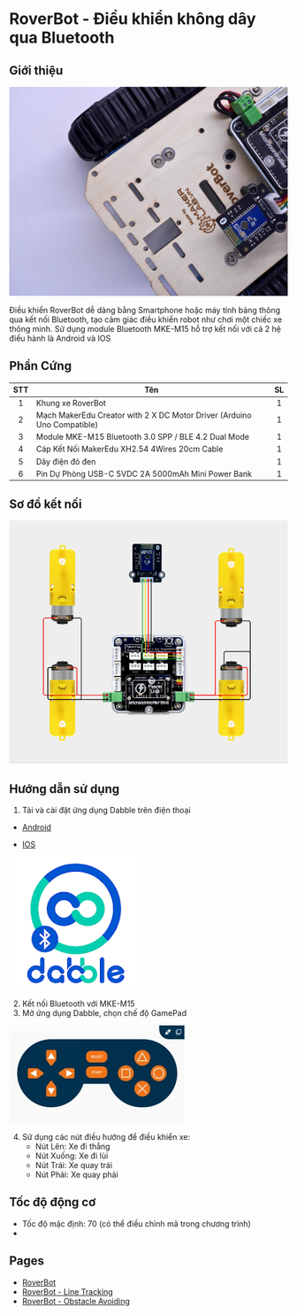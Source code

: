 # RoverBot - Điều khiển không dây qua Bluetooth

## Giới thiệu

![](/image/bluetooth_trenCheoPhai.jpg)

Điều khiển RoverBot dễ dàng bằng Smartphone hoặc máy tính bảng thông qua kết nối Bluetooth, tạo cảm giác điều khiển robot như chơi một chiếc xe thông minh. Sử dụng module Bluetooth MKE-M15 hỗ trợ kết nối với cả 2 hệ điều hành là Android và IOS  

## Phần Cứng

| STT | Tên                                                                     | SL |
|:---:|-------------------------------------------------------------------------|:--:|
|  1  | Khung xe RoverBot                                                    |  1 |
|  2  | Mạch MakerEdu Creator with 2 X DC Motor Driver (Arduino Uno Compatible) |  1 |
|  3  | Module MKE-M15 Bluetooth 3.0 SPP / BLE 4.2 Dual Mode                    |  1 |
|  4  | Cáp Kết Nối MakerEdu XH2.54 4Wires 20cm Cable                           |  1 |
|  5  | Dây điện đỏ đen                                                         |  1 |
|  6  | Pin Dự Phòng USB-C 5VDC 2A 5000mAh Mini Power Bank                      |  1 |

## Sơ đồ kết nối

![](/image/cirkit_Roverbot_bluetooth.png)

## Hướng dẫn sử dụng

1. Tải và cài đặt ứng dụng Dabble trên điện thoại

- <a href="https://play.google.com/store/apps/details?id=io.dabbleapp&hl=vi&gl=US">Android</a>

- [IOS](https://apps.apple.com/us/app/dabble-bluetooth-controller/id1472734455)  
<img src="../../image/dabbleicon.png">  

2. Kết nối Bluetooth với MKE-M15
3. Mở ứng dụng Dabble, chọn chế độ GamePad
<img src="../../image/gamepad.png">

4. Sử dụng các nút điều hướng để điều khiển xe:
   - Nút Lên: Xe đi thẳng
   - Nút Xuống: Xe đi lùi
   - Nút Trái: Xe quay trái
   - Nút Phải: Xe quay phải

## Tốc độ động cơ

- Tốc độ mặc định: 70 (có thể điều chỉnh mã trong chương trình)
- 
## Pages
- [RoverBot](/README.md)
- [RoverBot - Line Tracking](/examples/Rover_LineTracking/readme.md)
- [RoverBot - Obstacle Avoiding](/examples/Rover_BlockAvoiding/readme.md)
